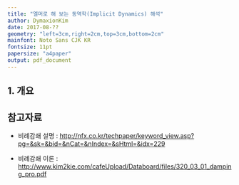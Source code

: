 ```yaml
---
title: "엘머로 해 보는 동역학(Implicit Dynamics) 해석"
author: DymaxionKim
date: 2017-08-??
geometry: "left=3cm,right=2cm,top=3cm,bottom=2cm"
mainfont: Noto Sans CJK KR
fontsize: 11pt
papersize: "a4paper"
output: pdf_document
---
```


## 1. 개요


## 참고자료

* 비례감쇄 설명 : http://nfx.co.kr/techpaper/keyword_view.asp?pg=&sk=&bid=&nCat=&nIndex=&sHtml=&idx=229

* 비례감쇄 이론 : http://www.kim2kie.com/cafeUpload/Databoard/files/320_03_01_damping_pro.pdf


